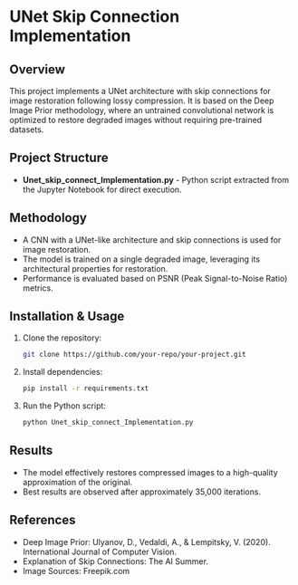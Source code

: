 # UNet Skip Connection Implementation

## Overview

This project implements a UNet architecture with skip connections for image restoration following lossy compression. It is based on the Deep Image Prior methodology, where an untrained convolutional network is optimized to restore degraded images without requiring pre-trained datasets.

## Project Structure

- **Unet\_skip\_connect\_Implementation.py** - Python script extracted from the Jupyter Notebook for direct execution.

## Methodology

- A CNN with a UNet-like architecture and skip connections is used for image restoration.
- The model is trained on a single degraded image, leveraging its architectural properties for restoration.
- Performance is evaluated based on PSNR (Peak Signal-to-Noise Ratio) metrics.

## Installation & Usage

1. Clone the repository:
   ```sh
   git clone https://github.com/your-repo/your-project.git
   ```
2. Install dependencies:
   ```sh
   pip install -r requirements.txt
   ```
3. Run the Python script:
   ```sh
   python Unet_skip_connect_Implementation.py
   ```

## Results

- The model effectively restores compressed images to a high-quality approximation of the original.
- Best results are observed after approximately 35,000 iterations.

## References

- Deep Image Prior: Ulyanov, D., Vedaldi, A., & Lempitsky, V. (2020). International Journal of Computer Vision.
- Explanation of Skip Connections: The AI Summer.
- Image Sources: Freepik.com

